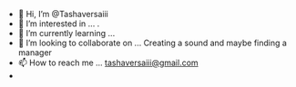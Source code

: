 - 👋 Hi, I’m @Tashaversaiii
- 👀 I’m interested in ... .
- 🌱 I’m currently learning ... 
- 💞️ I’m looking to collaborate on ... Creating a sound and maybe finding a manager
- 📫 How to reach me ... tashaversaiii@gmail.com
- 

<!---
Tashaversaiii/Tashaversaiii is a ✨ special ✨ repository because its `README.md` (this file) appears on your GitHub profile.
You can click the Preview link to take a look at your changes.
--->
